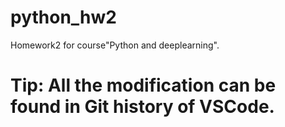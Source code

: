 # python_hw2
Homework2 for course"Python and deeplearning".
# Tip: All the modification can be found in Git history of VSCode.
